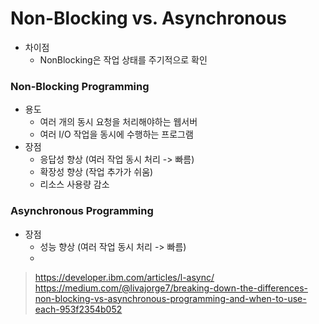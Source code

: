 # Non-Blocking vs. Asynchronous

- 차이점
    - NonBlocking은 작업 상태를 주기적으로 확인

### Non-Blocking Programming
- 용도
    - 여러 개의 동시 요청을 처리해야하는 웹서버
    - 여러 I/O 작업을 동시에 수행하는 프로그램
- 장점
    - 응답성 향상 (여러 작업 동시 처리 -> 빠름)
    - 확장성 향상 (작업 추가가 쉬움)
    - 리소스 사용량 감소

### Asynchronous Programming
- 장점
    - 성능 향상 (여러 작업 동시 처리 -> 빠름)
    - 

> https://developer.ibm.com/articles/l-async/  
https://medium.com/@livajorge7/breaking-down-the-differences-non-blocking-vs-asynchronous-programming-and-when-to-use-each-953f2354b052